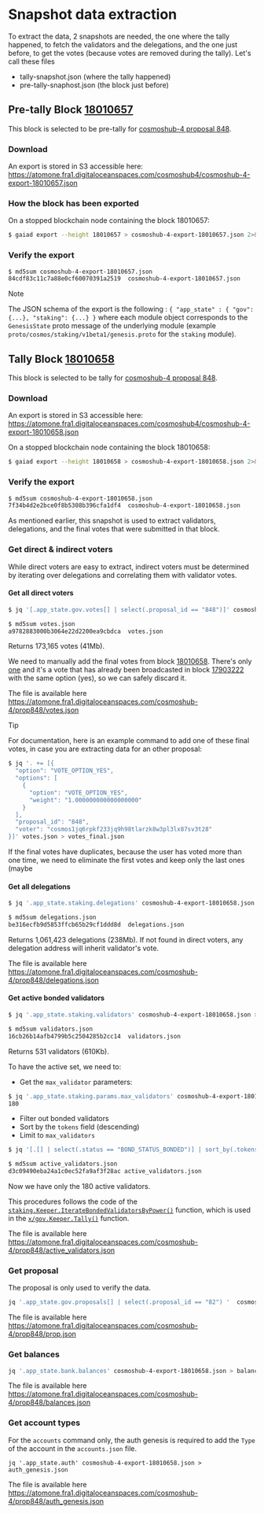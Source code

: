 # Snapshot data extraction

To extract the data, 2 snapshots are needed, the one where the tally happened,
to fetch the validators and the delegations, and the one just before, to get
the votes (because votes are removed during the tally). Let's call these files
- tally-snapshot.json (where the tally happened)
- pre-tally-snaphost.json (the block just before)

## Pre-tally Block [18010657]

This block is selected to be pre-tally for [cosmoshub-4 proposal 848][prop848].

### Download

An export is stored in S3 accessible here: https://atomone.fra1.digitaloceanspaces.com/cosmoshub4/cosmoshub-4-export-18010657.json

### How the block has been exported

On a stopped blockchain node containing the block 18010657:

```sh
$ gaiad export --height 18010657 > cosmoshub-4-export-18010657.json 2>&1
```

### Verify the export

```sh
$ md5sum cosmoshub-4-export-18010657.json
84cdf83c11c7a88e0cf60070391a2519  cosmoshub-4-export-18010657.json
```

> [!NOTE]
> The JSON schema of the export is the following :
> `{ "app_state" : { "gov": {...}, "staking": {...} }`
> where each module object corresponds to the `GenesisState` proto message of
> the underlying module (example `proto/cosmos/staking/v1beta1/genesis.proto`
> for the `staking` module).

## Tally Block [18010658]

This block is selected to be tally for [cosmoshub-4 proposal 848][prop848].

### Download

An export is stored in S3 accessible here: https://atomone.fra1.digitaloceanspaces.com/cosmoshub4/cosmoshub-4-export-18010658.json

On a stopped blockchain node containing the block 18010658:

```sh
$ gaiad export --height 18010658 > cosmoshub-4-export-18010658.json 2>&1
```

### Verify the export

```sh
$ md5sum cosmoshub-4-export-18010658.json
7f34b4d2e2bce0f8b5308b396cfa1df4  cosmoshub-4-export-18010658.json
```

As mentioned earlier, this snapshot is used to extract validators,
delegations, and the final votes that were submitted in that block.

### Get direct & indirect voters

While direct voters are easy to extract, indirect voters must be determined by
iterating over delegations and correlating them with validator votes.

#### Get all direct voters

```sh
$ jq '[.app_state.gov.votes[] | select(.proposal_id == "848")]' cosmoshub-4-export-18010657.json > votes.json

$ md5sum votes.json
a9782883000b3064e22d2200ea9cbdca  votes.json
```
Returns 173,165 votes (41Mb).

We need to manually add the final votes from block [18010658]. There's only
[one][votes18010658] and it's a vote that has already been broadcasted in block
[17903222] with the same option (yes), so we can safely discard it.

The file is available here https://atomone.fra1.digitaloceanspaces.com/cosmoshub-4/prop848/votes.json

> [!TIP]
> For documentation, here is an example command to add one of these final
> votes, in case you are extracting data for an other proposal:
> ```sh
> $ jq '. += [{
>   "option": "VOTE_OPTION_YES",
>   "options": [
>     {
>       "option": "VOTE_OPTION_YES",
>       "weight": "1.000000000000000000"
>     }
>   ],
>   "proposal_id": "848",
>   "voter": "cosmos1jq6rpkf233jq9h98tlarzk8w3pl3lx87sv3t28"
> }]' votes.json > votes_final.json
> ```
> 
> If the final votes have duplicates, because the user has voted more than one 
> time, we need to eliminate the first votes and keep only the last ones (maybe

#### Get all delegations

```sh
$ jq '.app_state.staking.delegations' cosmoshub-4-export-18010658.json > delegations.json

$ md5sum delegations.json
be316ecfb9d5853ffcb65b29cf1ddd8d  delegations.json
```

Returns 1,061,423 delegations (238Mb). If not found in direct voters, any
delegation address will inherit validator's vote.

The file is available here https://atomone.fra1.digitaloceanspaces.com/cosmoshub-4/prop848/delegations.json

#### Get active bonded validators

```sh
$ jq '.app_state.staking.validators' cosmoshub-4-export-18010658.json > validators.json

$ md5sum validators.json
16cb26b14afb4799b5c2504285b2cc14  validators.json
```

Returns 531 validators (610Kb).

To have the active set, we need to:
- Get the `max_validator` parameters:
```sh
$ jq '.app_state.staking.params.max_validators' cosmoshub-4-export-18010658.json
180
```
- Filter out bonded validators
- Sort by the `tokens` field (descending)
- Limit to `max_validators`

```sh
$ jq '[.[] | select(.status == "BOND_STATUS_BONDED")] | sort_by(.tokens|tonumber) | reverse | .[:180]' validators.json > active_validators.json

$ md5sum active_validators.json
d3c09490eba24a1c0ec52fa9af3f28ac active_validators.json
```

Now we have only the 180 active validators.

This procedures follows the code of the [`staking.Keeper.IterateBondedValidatorsByPower()`][code-validators]
function, which is used in the [`x/gov.Keeper.Tally()`][code-tally] function.

The file is available here https://atomone.fra1.digitaloceanspaces.com/cosmoshub-4/prop848/active_validators.json

### Get proposal

The proposal is only used to verify the data.

```sh
jq '.app_state.gov.proposals[] | select(.proposal_id == "82") '  cosmoshub-4-export-18010658.json > prop.json
```

The file is available here https://atomone.fra1.digitaloceanspaces.com/cosmoshub-4/prop848/prop.json

### Get balances

```sh
jq '.app_state.bank.balances' cosmoshub-4-export-18010658.json > balances.json
```

The file is available here https://atomone.fra1.digitaloceanspaces.com/cosmoshub-4/prop848/balances.json 

### Get account types

For the `accounts` command only, the auth genesis is required to add the `Type`
of the account in the `accounts.json` file.

```
jq '.app_state.auth' cosmoshub-4-export-18010658.json > auth_genesis.json
```

The file is available here https://atomone.fra1.digitaloceanspaces.com/cosmoshub-4/prop848/auth_genesis.json

[18010657]: https://www.mintscan.io/cosmos/block/18010657
[18010658]: https://www.mintscan.io/cosmos/block/18010658
[17903222]: https://www.mintscan.io/cosmos/tx/6B07667333ED46DAB41A0E7355671BE0007E56644B3B24A16703AE8F5E19914F?height=17903222
[prop848]: https://www.mintscan.io/cosmos/proposals/848
[votes18010658]: https://www.mintscan.io/cosmos/tx/9E0250C856A9F3B369A5C85BAA07C5F7284C8466EA7F15AACCA5F0F3C99F59A4?height=18010658
[code-validators]: https://github.com/cosmos/cosmos-sdk/blob/9abd946ba0cdc6d0e708bf862b2ca202b13f2d7b/x/staking/keeper/alias_functions.go#L33
[code-tally]: https://github.com/cosmos/cosmos-sdk/blob/9abd946ba0cdc6d0e708bf862b2ca202b13f2d7b/x/gov/keeper/tally.go#L13
